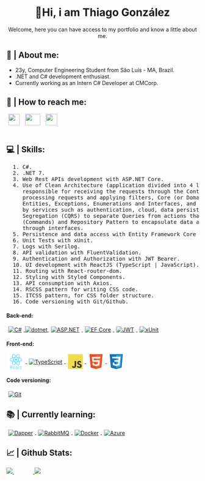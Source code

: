 <div align="center">
  <h1>👋Hi, i am Thiago González</h1>
  <p>Welcome, here you can have access to my portfolio and know a little about me.</p>
</div>

<div>
  <h2>🧐 | About me: </h1>
  <ul>
    <li>23y, Computer Engineering Student from São Luís - MA, Brazil.</li>
    <li>.NET and C# development enthusiast.</li>
    <li>Currently working as an Intern C# Developer at CMCorp.</li>
  </ul>
</div>

<div> 
  <h2>📩 | How to reach me: </h2>
  <a href="https://www.linkedin.com/in/thiago-gonz%C3%A1lez-94b103217/" target="_blank"><img hspace="5" src="https://cdn.icon-icons.com/icons2/805/PNG/128/linkedin_icon-icons.com_65929.png" target="_blank" width="30" height="30"></a> 
  <a href="https://instagram.com/thiagogonzalez_" target="_blank"><img hspace="5" src="https://raw.githubusercontent.com/rahuldkjain/github-profile-readme-generator/master/src/images/icons/Social/instagram.svg" target="_blank" height="30" width="40"></a>
  <a href = "mailto:contatothiagogonzalez@gmail.com"><img hspace="5" src="https://user-images.githubusercontent.com/80121288/134347624-e4479d7f-217b-4bb3-af01-fc9e4faf2dcf.png" target="_blank" width="30" height="30"></a>
</div>

<div style="display: inline_block"><br>
  <h2>💻 | Skills: </h2>
  <pre>
  1. C#.
  2. .NET 7.
  3. Web Rest APIs development with ASP.NET Core.
  4. Use of Clean Architecture (application divided into 4 layers of responsibilities, being them the API,
     responsible for receiving the requests through the Controllers, Application, responsible for 
     processing requests and applying filters, Core (or Domain), responsible for Business Rules, Domain 
     Entities, Exceptions, Enumerations and Interfaces, and finally the Infrastructure, responsible
     by services such as authentication, cloud, data persistence, etc), Command-Query Responsility 
     Segregation (CQRS) to separate Queries from actions that change the state of the system
     (Commands) and Repository Pattern to encapsulate data access, decoupling implementation details
     through interfaces.
  5. Persistence and data access with Entity Framework Core and SQL Server.
  6. Unit Tests with xUnit.
  7. Logs with Serilog.
  8. API validation with FluentValidation.
  9. Authentication and Authorization with JWT Bearer.
  10. UI development with ReactJS (TypeScript | JavaScript).
  11. Routing with React-router-dom.
  12. Styling with Styled Components.
  13. API consumption with Axios.
  14. RSCSS pattern for writing CSS code.
  15. ITCSS pattern, for CSS folder structure.
  16. Code versioning with Git/Github.
</pre>
  
  <h4>Back-end:</h4>
  <a href = "https://github.com/thiago-gonzalez">
  <img align="center" alt="C#" width="40" height="40" hspace="5" src="https://cdn.icon-icons.com/icons2/2415/PNG/128/csharp_original_logo_icon_146578.png"></img>
    <img align="center" alt="dotnet" height="40" width="40" src="https://media.licdn.com/dms/image/C4D0BAQEP2Sk0H5WEhg/company-logo_100_100/0/1673019573086?e=1684972800&v=beta&t=zIQ639NMiMTVhKxTtnhektBXWenVVYWdXqcBi2M8ANw"/>
    <img align="center" alt="ASP.NET" width="40" height="40" hspace="5" src="https://media.licdn.com/dms/image/C4E0BAQG-w-FVmH1K7Q/company-logo_200_200/0/1594046306710?e=1684972800&v=beta&t=16sBEiAuyZ1JtTOmHnomwe4P_97PV7q77zgKlngviKw" />
    <img align="center" alt="EF Core" width="70" height="40" hspace="5" src="https://static.gunnarpeipman.com/wp-content/uploads/2019/12/ef-core-featured.png" />
    <img align="center" alt="JWT" width="70" height="40" hspace="5" src="https://miro.medium.com/max/790/0*ztIjuZkjxOEqu2Dt.png" />
    <img align="center" alt="xUnit" width="40" height="40" hspace="5" src="https://avatars.githubusercontent.com/u/2092016?s=280&v=4" />
  </a>
  
  
  <h4>Front-end:</h4>
  <a href="https://github.com/thiago-gonzalez">
    <img align="center" alt="React Js" width="40" height="40" hspace="5" src="https://raw.githubusercontent.com/devicons/devicon/master/icons/react/react-original-wordmark.svg"></img>
    <img align="center" alt="TypeScript" width="47.5" height="47.5" hspace="5" src="https://cdn.icon-icons.com/icons2/2107/PNG/128/file_type_typescript_official_icon_130107.png" />
    <img align="center" alt="Js" width="40" height="40" hspace="5" src="https://raw.githubusercontent.com/devicons/devicon/master/icons/javascript/javascript-original.svg">
     <img align="center" alt="HTML" width="40" height="40" hspace="5" src="https://raw.githubusercontent.com/devicons/devicon/master/icons/html5/html5-original.svg">
    <img align="center" alt="CSS" width="40" height="40" hspace="5" src="https://raw.githubusercontent.com/devicons/devicon/master/icons/css3/css3-original.svg">
  </a>
  
  <h4>Code versioning:</h4>
  <a href="https://github.com/thiago-gonzalez">
     <img align="center" alt="Git" width="40" height="40" hspace="5" src="https://camo.githubusercontent.com/fbfcb9e3dc648adc93bef37c718db16c52f617ad055a26de6dc3c21865c3321d/68747470733a2f2f7777772e766563746f726c6f676f2e7a6f6e652f6c6f676f732f6769742d73636d2f6769742d73636d2d69636f6e2e737667">
  </a>
</div>

<div style="display: inline_block">
  <h2>📚 | Currently learning: </h2>
  <a href = "https://github.com/thiago-gonzalez">
    <img align="center" alt="Dapper" width="80" height="40" hspace="5" src="https://i0.wp.com/henriquemauri.net/wp-content/uploads/2022/02/dapper-dotnet.png?fit=804%2C403&ssl=1" />
    <img align="center" alt="RabbitMQ" width="40" height="40" hspace="5" src="https://cdn.iconscout.com/icon/free/png-256/rabbitmq-282296.png" />
    <img align="center" alt="Docker" width="40" height="40" hspace="5" src="https://cdn.icon-icons.com/icons2/2415/PNG/128/docker_original_wordmark_logo_icon_146557.png" />
    <img align="center" alt="Azure" width="40" height="40" hspace="5" src="https://iconape.com/wp-content/png_logo_vector/microsoft-azure-logo.png" />
  </a>
</div>
 
  <div>
    <h2>📈 | Github Stats: </h2>
    <a href="https://github.com/thiago-gonzalez">
    <img height="150rem" src="https://github-readme-stats.vercel.app/api?username=thiago-gonzalez&show_icons=true&title_color=ffa726&text_color=fff&icon_color=F7EF8A&bg_color=000&include_all_commits=true&count_private=true" />
      <img width="50px" />
    <img height="150rem" src="https://github-readme-stats.vercel.app/api/top-langs/?username=thiago-gonzalez&layout=compact&langs_count=7&title_color=ffa726&text_color=fff&bg_color=000"/><br><br>
  </div>
  
